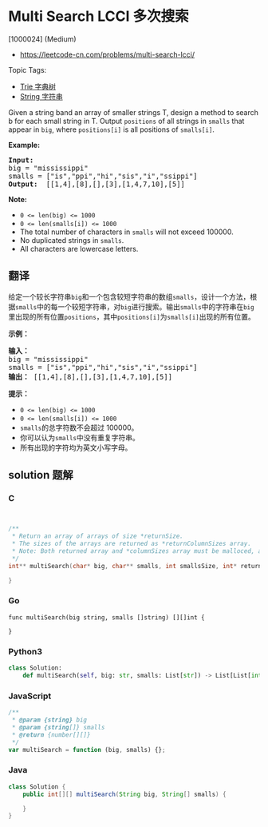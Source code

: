 # Multi Search LCCI 多次搜索

[1000024] (Medium)

- https://leetcode-cn.com/problems/multi-search-lcci/

Topic Tags:

- [Trie 字典树](https://leetcode-cn.com/tag/trie/)
- [String 字符串](https://leetcode-cn.com/tag/string/)

Given a string band an array of smaller strings T, design a method to search b for each small string in T. Output `positions` of all strings in `smalls` that appear in `big`, where `positions[i]` is all positions of `smalls[i]`.

**Example:**

<pre><strong>Input: </strong>
big = "mississippi"
smalls = ["is","ppi","hi","sis","i","ssippi"]
<strong>Output: </strong> [[1,4],[8],[],[3],[1,4,7,10],[5]]
</pre>

**Note:**

- `0 <= len(big) <= 1000`
- `0 <= len(smalls[i]) <= 1000`
- The total number of characters in `smalls` will not exceed 100000.
- No duplicated strings in `smalls`.
- All characters are lowercase letters.

## 翻译

给定一个较长字符串`big`和一个包含较短字符串的数组`smalls`，设计一个方法，根据`smalls`中的每一个较短字符串，对`big`进行搜索。输出`smalls`中的字符串在`big`里出现的所有位置`positions`，其中`positions[i]`为`smalls[i]`出现的所有位置。

**示例：**

<pre><strong>输入：</strong>
big = "mississippi"
smalls = ["is","ppi","hi","sis","i","ssippi"]
<strong>输出：</strong> [[1,4],[8],[],[3],[1,4,7,10],[5]]
</pre>

**提示：**

- `0 <= len(big) <= 1000`
- `0 <= len(smalls[i]) <= 1000`
- `smalls`的总字符数不会超过 100000。
- 你可以认为`smalls`中没有重复字符串。
- 所有出现的字符均为英文小写字母。

## solution 题解

### C

```c


/**
 * Return an array of arrays of size *returnSize.
 * The sizes of the arrays are returned as *returnColumnSizes array.
 * Note: Both returned array and *columnSizes array must be malloced, assume caller calls free().
 */
int** multiSearch(char* big, char** smalls, int smallsSize, int* returnSize, int** returnColumnSizes){

}


```

### Go

```golang
func multiSearch(big string, smalls []string) [][]int {

}
```

### Python3

```python
class Solution:
    def multiSearch(self, big: str, smalls: List[str]) -> List[List[int]]:
```

### JavaScript

```javascript
/**
 * @param {string} big
 * @param {string[]} smalls
 * @return {number[][]}
 */
var multiSearch = function (big, smalls) {};
```

### Java

```java
class Solution {
    public int[][] multiSearch(String big, String[] smalls) {

    }
}
```
